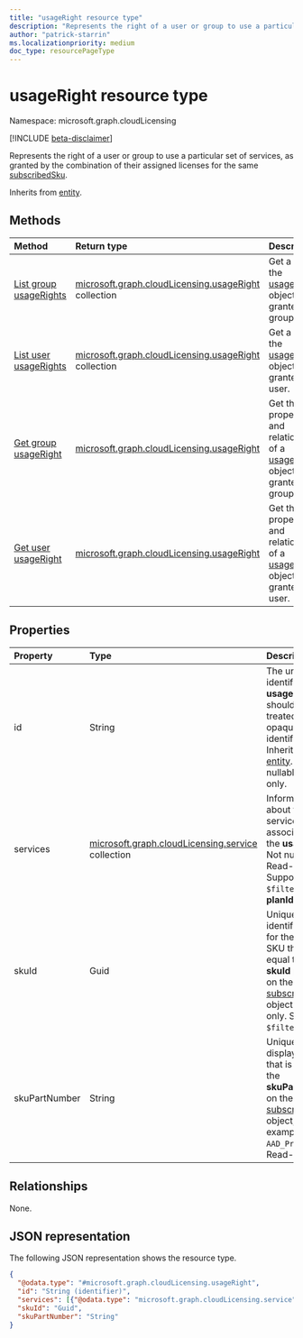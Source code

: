 ```yaml
---
title: "usageRight resource type"
description: "Represents the right of a user or group to use a particular set of services, as granted by the combination of their assigned licenses for the same subscribedSku."
author: "patrick-starrin"
ms.localizationpriority: medium
doc_type: resourcePageType
---
```


# usageRight resource type

Namespace: microsoft.graph.cloudLicensing

[!INCLUDE [beta-disclaimer](../../includes/beta-disclaimer.md)]

Represents the right of a user or group to use a particular set of services, as granted by the combination of their assigned licenses for the same [subscribedSku](../resources/subscribedsku.md).

Inherits from [entity](../resources/entity.md).

## Methods
|Method|Return type|Description|
|:---|:---|:---|
|[List group usageRights](../api/cloudlicensing-groupcloudlicensing-list-usagerights.md)|[microsoft.graph.cloudLicensing.usageRight](../resources/cloudlicensing-usageright.md) collection|Get a list of the [usageRight](../resources/cloudlicensing-usageright.md) objects granted to a group.|
|[List user usageRights](../api/cloudlicensing-usercloudlicensing-list-usagerights.md)|[microsoft.graph.cloudLicensing.usageRight](../resources/cloudlicensing-usageright.md) collection|Get a list of the [usageRight](../resources/cloudlicensing-usageright.md) objects granted to a user.|
|[Get group usageRight](../api/cloudlicensing-groupcloudlicensing-get-usageright.md)|[microsoft.graph.cloudLicensing.usageRight](../resources/cloudlicensing-usageright.md)|Get the properties and relationships of a [usageRight](../resources/cloudlicensing-usageright.md) object granted to a group.|
|[Get user usageRight](../api/cloudlicensing-usercloudlicensing-get-usageright.md)|[microsoft.graph.cloudLicensing.usageRight](../resources/cloudlicensing-usageright.md)|Get the properties and relationships of a [usageRight](../resources/cloudlicensing-usageright.md) object granted to a user.|

## Properties
|Property|Type|Description|
|:---|:---|:---|
|id|String|The unique identifier for the **usageRight** that should be treated as an opaque identifier. Inherited from [entity](../resources/entity.md). Not nullable. Read-only.|
|services|[microsoft.graph.cloudLicensing.service](../resources/cloudlicensing-service.md) collection| Information about the services associated with the **usageRight**. Not nullable. Read-only. Supports `$filter` on the **planId** property. |
|skuId|Guid| Unique identifier (GUID) for the service SKU that is equal to the **skuId** property on the related [subscribedSku](subscribedsku.md) object. Read-only. Supports `$filter`. |
|skuPartNumber|String| Unique SKU display name that is equal to the **skuPartNumber** on the related [subscribedSku](subscribedsku.md) object; for example, `AAD_Premium`. Read-only. |

## Relationships
None.

## JSON representation
The following JSON representation shows the resource type.
<!-- {
  "blockType": "resource",
  "keyProperty": "id",
  "@odata.type": "microsoft.graph.cloudLicensing.usageRight",
  "baseType": "microsoft.graph.entity",
  "openType": false
}
-->
``` json
{
  "@odata.type": "#microsoft.graph.cloudLicensing.usageRight",
  "id": "String (identifier)",
  "services": [{"@odata.type": "microsoft.graph.cloudLicensing.service"}],
  "skuId": "Guid",
  "skuPartNumber": "String"
}
```
